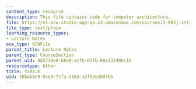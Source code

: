 ```yaml
---
content_type: resource
description: This file contains code for computer architecture.
file: https://ol-ocw-studio-app-qa.s3.amazonaws.com/courses/2-993j-introduction-to-numerical-analysis-for-engineering-13-002j-spring-2005/30bab3e95ce37cfa110312f52ea597bb_radd.m
file_type: text/plain
learning_resource_types:
- Lecture Notes
ocw_type: OCWFile
parent_title: Lecture Notes
parent_type: CourseSection
parent_uid: 0d2719e8-b8e8-acfb-62fb-88e13249bc1b
resourcetype: Other
title: radd.m
uid: 30bab3e9-5ce3-7cfa-1103-12f52ea597bb
---
```


